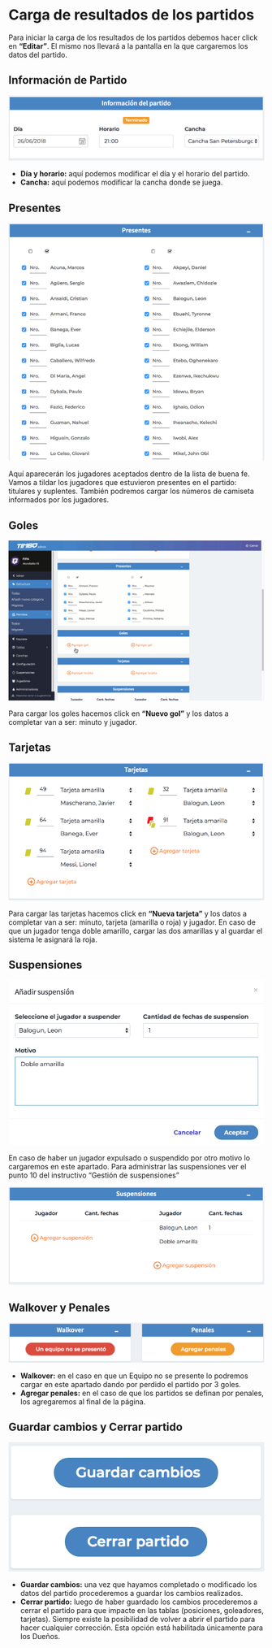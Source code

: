 # Carga de resultados de los partidos

Para iniciar la carga de los resultados de los partidos debemos hacer click en <strong>“Editar”</strong>. El mismo nos llevará a la pantalla en la que cargaremos los datos del partido. 

## Información de Partido

<p align="center"><img src="images/partidos1.png"></p>

- <strong>Día y horario:</strong> aquí podemos modificar el día y el horario del partido.
- <strong>Cancha:</strong> aquí podemos modificar la cancha donde se juega.

## Presentes

<p align="center"><img src="images/partidos2.png"></p>

Aquí aparecerán los jugadores aceptados dentro de la lista de buena fe.
Vamos a tildar los jugadores que estuvieron presentes en el partido: titulares y suplentes.
También podremos cargar los números de camiseta informados por los jugadores.

## Goles

<p align="center"><img src="images/partidos3.png"></p>

Para cargar los goles hacemos click en <strong>“Nuevo gol”</strong> y los datos a completar van a ser: minuto y jugador.

## Tarjetas

<p align="center"><img src="images/partidos4.png"></p>

Para cargar las tarjetas hacemos click en <strong>“Nueva tarjeta”</strong> y los datos a completar van a ser: minuto, tarjeta (amarilla o roja) y jugador.
En caso de que un jugador tenga doble amarillo, cargar las dos amarillas y al guardar el sistema le asignará la roja.

## Suspensiones

<p align="center"><img src="images/partidos5.png"></p>

En caso de haber un jugador expulsado o suspendido por otro motivo lo cargaremos en este apartado.
Para administrar las suspensiones ver el punto 10 del instructivo “Gestión de suspensiones”

<p align="center"><img src="images/partidos6.png"></p>

## Walkover y Penales

<p align="center"><img src="images/partidos7.png"></p>

- <strong>Walkover:</strong> en el caso en que un Equipo no se presente lo podremos cargar en este apartado dando por perdido el partido por 3 goles.
- <strong>Agregar penales:</strong> en el caso de que los partidos se definan por penales, los agregaremos al final de la página.

## Guardar cambios y Cerrar partido

<p align="center"><img src="images/partidos8.png"></p>

- <strong>Guardar cambios:</strong> una vez que hayamos completado o modificado los datos del partido procederemos a guardar los cambios realizados.
- <strong>Cerrar partido:</strong> luego de haber guardado los cambios procederemos a cerrar el partido para que impacte en las tablas (posiciones, goleadores, tarjetas). Siempre existe la posibilidad de volver a abrir el partido para hacer cualquier corrección. Esta opción está  habilitada únicamente para los Dueños.
